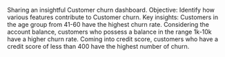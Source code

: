 Sharing an insightful Customer churn dashboard.
Objective: Identify how various features contribute to Customer churn.
Key insights: Customers in the age group from 41-60 have the highest churn rate.
Considering the account balance, customers who possess a balance in the range 1k-10k have a higher churn rate.
Coming into credit score, customers who have a credit score of less than 400 have the highest number of churn.
